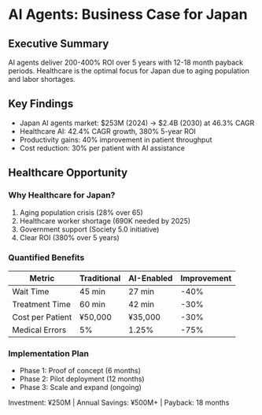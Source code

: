 # AI Agents: Business Case for Japan

## Executive Summary

AI agents deliver 200-400% ROI over 5 years with 12-18 month payback periods. 
Healthcare is the optimal focus for Japan due to aging population and labor shortages.

## Key Findings

- Japan AI agents market: $253M (2024) → $2.4B (2030) at 46.3% CAGR
- Healthcare AI: 42.4% CAGR growth, 380% 5-year ROI
- Productivity gains: 40% improvement in patient throughput
- Cost reduction: 30% per patient with AI assistance

## Healthcare Opportunity

### Why Healthcare for Japan?
1. Aging population crisis (28% over 65)
2. Healthcare worker shortage (690K needed by 2025)
3. Government support (Society 5.0 initiative)
4. Clear ROI (380% over 5 years)

### Quantified Benefits
| Metric | Traditional | AI-Enabled | Improvement |
|--------|-------------|------------|-------------|
| Wait Time | 45 min | 27 min | -40% |
| Treatment Time | 60 min | 42 min | -30% |
| Cost per Patient | ¥50,000 | ¥35,000 | -30% |
| Medical Errors | 5% | 1.25% | -75% |

### Implementation Plan
- Phase 1: Proof of concept (6 months)
- Phase 2: Pilot deployment (12 months)  
- Phase 3: Scale and expand (ongoing)

Investment: ¥250M | Annual Savings: ¥500M+ | Payback: 18 months
